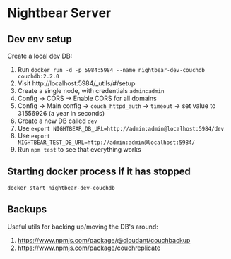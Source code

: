 # Nightbear Server

## Dev env setup

Create a local dev DB:

1. Run `docker run -d -p 5984:5984 --name nightbear-dev-couchdb couchdb:2.2.0`
1. Visit http://localhost:5984/_utils/#/setup
1. Create a single node, with credentials `admin:admin`
1. Config -> CORS -> Enable CORS for all domains
1. Config -> Main config -> `couch_httpd_auth` -> `timeout` -> set value to 31556926 (a year in seconds)
1. Create a new DB called `dev`
1. Use `export NIGHTBEAR_DB_URL=http://admin:admin@localhost:5984/dev`
1. Use `export NIGHTBEAR_TEST_DB_URL=http://admin:admin@localhost:5984/`
1. Run `npm test` to see that everything works

## Starting docker process if it has stopped
`docker start nightbear-dev-couchdb`

## Backups

Useful utils for backing up/moving the DB's around:

1. https://www.npmjs.com/package/@cloudant/couchbackup
1. https://www.npmjs.com/package/couchreplicate
